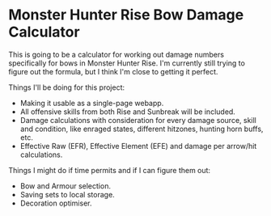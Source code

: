 # Monster Hunter Rise Bow Damage Calculator
 
This is going to be a calculator for working out damage numbers specifically for bows in Monster Hunter Rise. I'm currently still trying to figure out the formula, but I think I'm close to getting it perfect.

Things I'll be doing for this project:
- Making it usable as a single-page webapp.
- All offensive skills from both Rise and Sunbreak will be included.
- Damage calculations with consideration for every damage source, skill and condition, like enraged states, different hitzones, hunting horn buffs, etc.
- Effective Raw (EFR), Effective Element (EFE) and damage per arrow/hit calculations.

Things I might do if time permits and if I can figure them out:
- Bow and Armour selection.
- Saving sets to local storage.
- Decoration optimiser.
